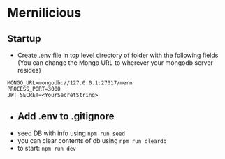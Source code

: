 # Mernilicious
## Startup
- Create .env file in top level directory of folder with the following fields (You can change the Mongo URL to wherever your mongodb server resides)
```
MONGO_URL=mongodb://127.0.0.1:27017/mern
PROCESS_PORT=3000
JWT_SECRET=<YourSecretString>
```
- ## **Add .env to .gitignore**
- seed DB with info using  ```npm run seed```
- you can clear contents of db using ```npm run cleardb```
- to start: ```npm run dev```
